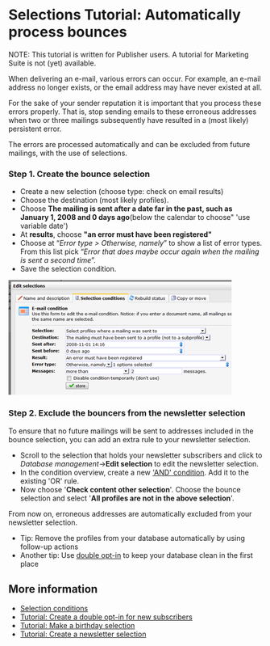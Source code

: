 # Selections Tutorial: Automatically process bounces

NOTE: This tutorial is written for Publisher users. A tutorial for 
Marketing Suite is not (yet) available.

When delivering an e-mail, various errors can occur. For example, an
e-mail address no longer exists, or the email address may have never
existed at all.

For the sake of your sender reputation it is important that you process
these errors properly. That is, stop sending emails to these erroneous
addresses when two or three mailings subsequently have resulted in a
(most likely) persistent error.

The errors are processed automatically and can be excluded from future
mailings, with the use of selections.

### Step 1. Create the bounce selection

-   Create a new selection (choose type: check on email results)
-   Choose the destination (most likely profiles).
-   Choose **The mailing is sent after a date far in the past, such as
    January 1, 2008 and 0 days ago**(below the calendar to choose" 'use
    variable date')
-   At **results**, choose **"an error must have been registered"**
-   Choose at “*Error type \> Otherwise, namely*” to show a list of
    error types. From this list pick “*Error that does maybe occur again
    when the mailing is sent a second time*”.
-   Save the selection condition.

![The condition editor](../images/dialog1.png)

### Step 2. Exclude the bouncers from the newsletter selection

To ensure that no future mailings will be sent to addresses included in
the bounce selection, you can add an extra rule to your newsletter
selection.

-   Scroll to the selection that holds your newsletter subscribers and
    click to *Database management*-\>**Edit selection** to edit the
    newsletter selection.
-   In the condition overview, create a new ['AND'
    condition](./or-and-and-selection-conditions.md).
    Add it to the existing 'OR' rule.
-   Now choose '**Check content other selection**'. Choose the bounce
    selection and select '**All profiles are not in the above
    selection**'.

From now on, erroneous addresses are automatically excluded from your
newsletter selection.

-   Tip: Remove the profiles from your database automatically by using
    follow-up actions
-   Another tip: Use [double
    opt-in](./create-a-double-optin-for-new-subscribers.md)
    to keep your database clean in the first place

## More information
    
* [Selection conditions](./selections-conditions)
* [Tutorial: Create a double opt-in for new subscribers](./create-a-double-optin-for-new-subscribers)
* [Tutorial: Make a birthday selection](./how-to-create-a-birthday-selection)
* [Tutorial: Create a newsletter selection](./create-a-mailing-list)

